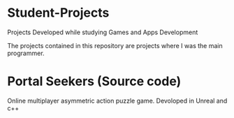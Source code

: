 # Student-Projects
Projects Developed while studying Games and Apps Development

The projects contained in this repository are projects where I was the main programmer.


# Portal Seekers (Source code)
Online multiplayer asymmetric action puzzle game. Devoloped in Unreal and c++
